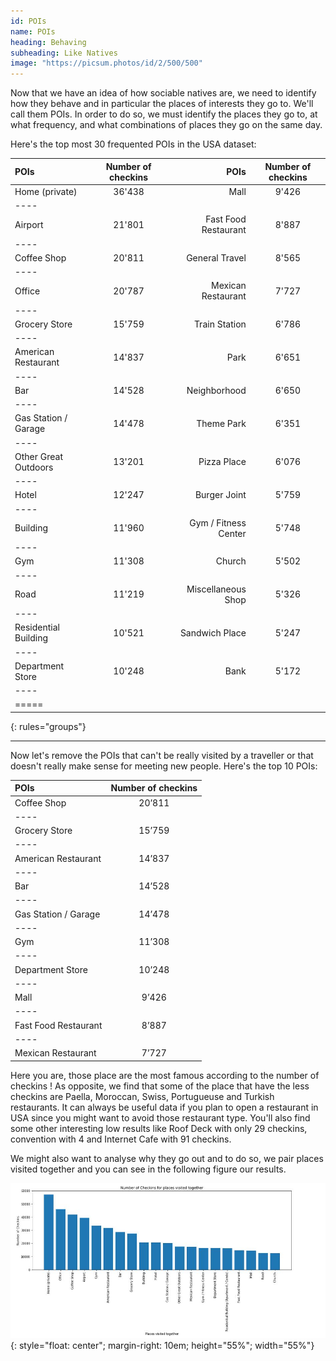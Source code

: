 ```yaml
---
id: POIs
name: POIs
heading: Behaving
subheading: Like Natives
image: "https://picsum.photos/id/2/500/500"
---
```


Now that we have an idea of how sociable natives are, we need to identify how they behave and in particular the places of interests they go to. We'll call them POIs. In order to do so, we must identify the places they go to, at what frequency, and what combinations of places they go on the same day.

Here's the top most 30 frequented POIs in the USA dataset:

| POIs              | Number of checkins | POIs | Number of checkins |
|:--------          |:-------:|--------:|:--------:|
| Home (private)    | 36'438 | Mall   | 9'426   |
|----
| Airport           | 21'801 | Fast Food Restaurant 	   |8'887   |
|----
| Coffee Shop 	    | 20'811 | General Travel   | 8'565   |
|----
| Office            | 20'787 | Mexican Restaurant 	   |7'727   |
|----
| Grocery Store	    | 15'759 | Train Station 	   |6'786   |
|----
|American Restaurant| 14'837 | Park   |6'651   |
|----
|     Bar	        | 14'528 | Neighborhood   |6'650   |
|----
|Gas Station / Garage| 14'478| Theme Park  |6'351   |
|----
|Other Great Outdoors| 13'201| Pizza Place   |6'076   |
|----
| Hotel             | 12'247 | Burger Joint 	   |5'759   |
|----
| Building 	        | 11'960 | Gym / Fitness Center |5'748   |
|----
| Gym               | 11'308 | Church   |5'502   |
|----
|Road               | 11'219 | Miscellaneous Shop | 5'326   |
|----
|Residential Building| 10'521| Sandwich Place  |5'247   |
|----
| Department Store  | 10'248 | Bank   |5'172   |
|----
|=====
{: rules="groups"}

---

Now let's remove the POIs that can't be really visited by a traveller or that doesn't really make sense for meeting new people. Here's the top 10 POIs:

| POIs    | Number of checkins | 
|:--------|:-------:|
| Coffee Shop   | 20’811   | 
|----
| Grocery Store |  15’759  |
|----
| American Restaurant 	   | 14’837   | 
|----
| Bar   | 14’528  | 
|----
| Gas Station / Garage	   | 14’478   | 
|----
| Gym   | 11’308  | 
|----
| Department Store |  10’248  |
|----
| Mall 	   | 9’426   | 
|----
| Fast Food Restaurant   | 8’887  | 
|----
| Mexican Restaurant  | 7’727   | 

Here you are, those place are the most famous according to the number of checkins ! As opposite, we find that some of the place that have the less checkins are Paella, Moroccan, Swiss, Portugueuse and Turkish restaurants. It can always be useful data if you plan to open a restaurant in USA since you might want to avoid those restaurant type.
You'll also find some other interesting low results like Roof Deck with only 29 checkins, convention with 4 and Internet Cafe with 91 checkins.

We might also want to analyse why they go out and to do so, we pair places visited together and you can see in the following figure our results.


 ![image](img/nbofcheckinsforplacesvisitedtogetherUS.JPG){: style="float: center"; margin-right: 10em; height="55%"; width="55%"}